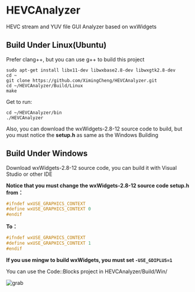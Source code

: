 HEVCAnalyzer
============

HEVC stream and YUV file GUI Analyzer based on wxWidgets

Build Under Linux(Ubuntu)
-------------------------

Prefer clang++, but you can use g++ to build this project

    sudo apt-get install libx11-dev libwxbase2.8-dev libwxgtk2.8-dev
    cd ~
    git clone https://github.com/XimingCheng/HEVCAnalyzer.git
    cd ~/HEVCAnalyzer/Build/Linux
    make
    
Get to run:

    cd ~/HEVCAnalyzer/bin
    ./HEVCAnalyzer
    
Also, you can download the wxWidgets-2.8-12 source code to build, but you must notice the **setup.h** as same as the Windows Building

Build Under Windows
-------------------

Download wxWidgets-2.8-12 source code, you can build it with Visual Studio or other IDE

**Notice that you must change the wxWidgets-2.8-12 source code setup.h from：**

```C
#ifndef wxUSE_GRAPHICS_CONTEXT
#define wxUSE_GRAPHICS_CONTEXT 0
#endif
```

**To：**

```C
#ifndef wxUSE_GRAPHICS_CONTEXT
#define wxUSE_GRAPHICS_CONTEXT 1
#endif
```

**If you use mingw to build wxWidgets, you must set `-USE_GDIPLUS=1`**

You can use the Code::Blocks project in HEVCAnalyzer/Build/Win/

![grab](https://f.cloud.github.com/assets/2611722/635552/3088214e-d258-11e2-93d7-3407a0a7f2a1.png)
